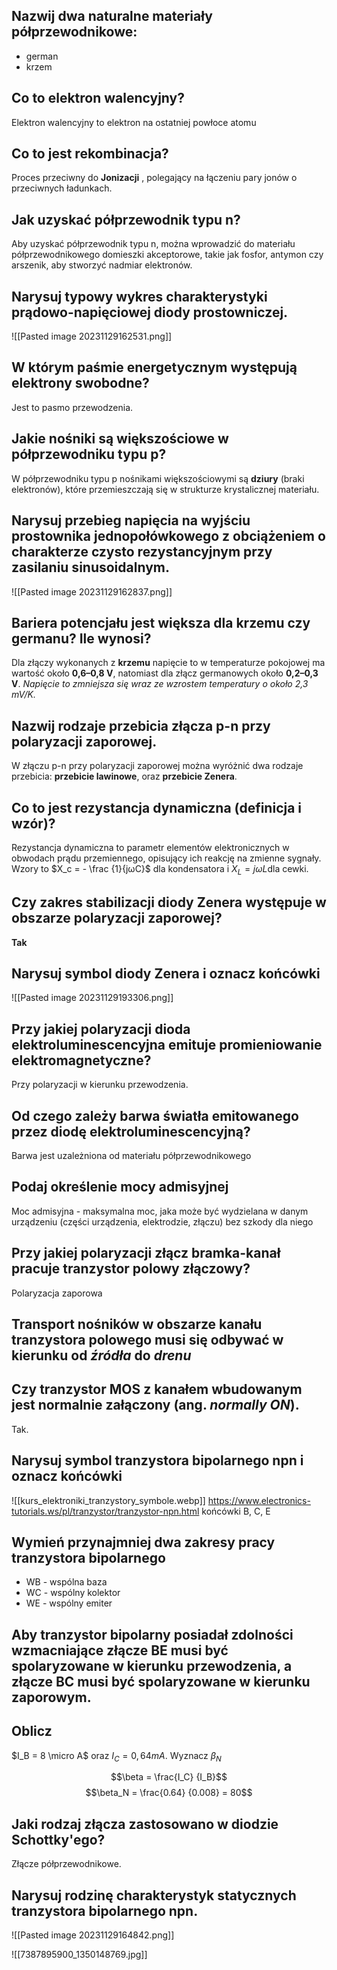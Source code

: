 ## Nazwij dwa naturalne materiały półprzewodnikowe:
- german
- krzem

## Co to elektron walencyjny?
Elektron walencyjny to elektron na ostatniej powłoce atomu

## Co to jest rekombinacja?
Proces przeciwny do **Jonizacji** , polegający na łączeniu pary jonów o przeciwnych ładunkach.

## Jak uzyskać półprzewodnik typu n?
Aby uzyskać półprzewodnik typu n, można wprowadzić do materiału półprzewodnikowego domieszki akceptorowe, takie jak fosfor, antymon czy arszenik, aby stworzyć nadmiar elektronów.

## Narysuj typowy wykres charakterystyki prądowo-napięciowej diody prostowniczej.

![[Pasted image 20231129162531.png]]

## W którym paśmie energetycznym występują elektrony swobodne?
Jest to pasmo przewodzenia.
## Jakie nośniki są większościowe w półprzewodniku typu p?
W półprzewodniku typu p nośnikami większościowymi są **dziury** (braki elektronów), które przemieszczają się w strukturze krystalicznej materiału.

## Narysuj przebieg napięcia na wyjściu prostownika jednopołówkowego z obciążeniem o charakterze czysto rezystancyjnym przy zasilaniu sinusoidalnym.
![[Pasted image 20231129162837.png]]

## Bariera potencjału jest większa dla krzemu czy germanu? Ile wynosi?
Dla złączy wykonanych z **krzemu** napięcie to w temperaturze pokojowej ma wartość około **0,6–0,8 V**,
natomiast dla złącz germanowych około **0,2–0,3 V**.
*Napięcie to zmniejsza się wraz ze wzrostem temperatury o około 2,3 mV/K.*
## Nazwij rodzaje przebicia złącza p-n przy polaryzacji zaporowej.
W złączu p-n przy polaryzacji zaporowej można wyróżnić dwa rodzaje przebicia: **przebicie lawinowe**, oraz **przebicie Zenera**.

## Co to jest rezystancja dynamiczna (definicja i wzór)?
Rezystancja dynamiczna to parametr elementów elektronicznych w obwodach prądu przemiennego, opisujący ich reakcję na zmienne sygnały. Wzory to $X_c = - \frac {1}{jωC}$  dla kondensatora i $X_L=jωL​$ dla cewki.
## Czy zakres stabilizacji diody Zenera występuje w obszarze polaryzacji zaporowej?
**Tak**

## Narysuj symbol diody Zenera i oznacz końcówki
![[Pasted image 20231129193306.png]]

## Przy jakiej polaryzacji dioda elektroluminescencyjna emituje promieniowanie elektromagnetyczne?
Przy polaryzacji w kierunku przewodzenia.

## Od czego zależy barwa światła emitowanego przez diodę elektroluminescencyjną?
Barwa jest uzależniona od materiału półprzewodnikowego


## Podaj określenie mocy admisyjnej
Moc admisyjna - maksymalna moc, jaka może być wydzielana w danym urządzeniu (części urządzenia, elektrodzie, złączu) bez szkody dla niego
## Przy jakiej polaryzacji złącz bramka-kanał pracuje tranzystor polowy złączowy?
Polaryzacja zaporowa

## Transport nośników w obszarze kanału tranzystora polowego musi się odbywać w kierunku od *źródła* do *drenu*

## Czy tranzystor MOS z kanałem wbudowanym jest normalnie załączony (ang. *normally ON*).
Tak.

## Narysuj symbol tranzystora bipolarnego npn i oznacz końcówki
![[kurs_elektroniki_tranzystory_symbole.webp]]
https://www.electronics-tutorials.ws/pl/tranzystor/tranzystor-npn.html 
końcówki B, C, E


## Wymień przynajmniej dwa zakresy pracy tranzystora bipolarnego
- WB - wspólna baza
- WC - wspólny kolektor
- WE - wspólny emiter

## Aby tranzystor bipolarny posiadał zdolności wzmacniające złącze BE musi być spolaryzowane w kierunku przewodzenia, a złącze BC musi być spolaryzowane w kierunku zaporowym.

## Oblicz
$I_B = 8 \micro A$ oraz $I_C = 0,64 mA$. Wyznacz $\beta_N$  

$$\beta = \frac{I_C} {I_B}$$
$$\beta_N = \frac{0.64} {0.008} = 80$$
## Jaki rodzaj złącza zastosowano w diodzie Schottky'ego?
Złącze półprzewodnikowe.

## Narysuj rodzinę charakterystyk statycznych tranzystora bipolarnego npn.

![[Pasted image 20231129164842.png]]

![[7387895900_1350148769.jpg]]



































